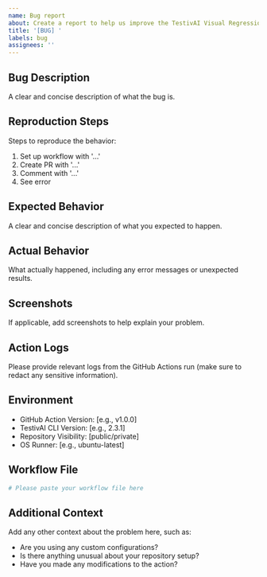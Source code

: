 ```yaml
---
name: Bug report
about: Create a report to help us improve the TestivAI Visual Regression Approval Action
title: '[BUG] '
labels: bug
assignees: ''
---
```


## Bug Description
A clear and concise description of what the bug is.

## Reproduction Steps
Steps to reproduce the behavior:
1. Set up workflow with '...'
2. Create PR with '...'
3. Comment with '...'
4. See error

## Expected Behavior
A clear and concise description of what you expected to happen.

## Actual Behavior
What actually happened, including any error messages or unexpected results.

## Screenshots
If applicable, add screenshots to help explain your problem.

## Action Logs
Please provide relevant logs from the GitHub Actions run (make sure to redact any sensitive information).

## Environment
- GitHub Action Version: [e.g., v1.0.0]
- TestivAI CLI Version: [e.g., 2.3.1]
- Repository Visibility: [public/private]
- OS Runner: [e.g., ubuntu-latest]

## Workflow File
```yaml
# Please paste your workflow file here
```

## Additional Context
Add any other context about the problem here, such as:
- Are you using any custom configurations?
- Is there anything unusual about your repository setup?
- Have you made any modifications to the action?
